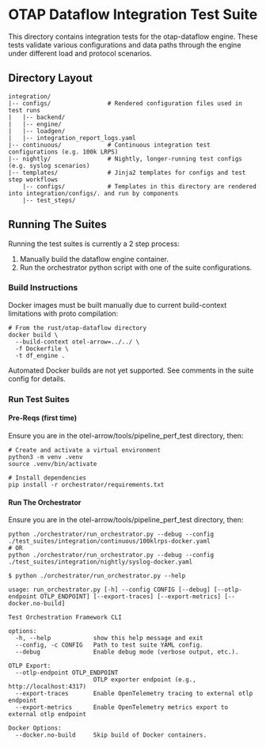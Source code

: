 # OTAP Dataflow Integration Test Suite

This directory contains integration tests for the otap-dataflow engine.
These tests validate various configurations and data paths through the
engine under different load and protocol scenarios.

## Directory Layout

```shell
integration/
|-- configs/                # Rendered configuration files used in test runs
|   |-- backend/
|   |-- engine/
|   |-- loadgen/
|   |-- integration_report_logs.yaml
|-- continuous/             # Continuous integration test configurations (e.g. 100k LRPS)
|-- nightly/                # Nightly, longer-running test configs (e.g. syslog scenarios)
|-- templates/              # Jinja2 templates for configs and test step workflows
    |-- configs/            # Templates in this directory are rendered into integration/configs/. and run by components
    |-- test_steps/
```

## Running The Suites

Running the test suites is currently a 2 step process:

1. Manually build the dataflow engine container.
2. Run the orchestrator python script with one of the suite configurations.

### Build Instructions

Docker images must be built manually due to current build-context
limitations with proto compilation:

```shell
# From the rust/otap-dataflow directory
docker build \
  --build-context otel-arrow=../../ \
  -f Dockerfile \
  -t df_engine .
```

Automated Docker builds are not yet supported. See comments in the suite
config for details.

### Run Test Suites

#### Pre-Reqs (first time)

Ensure you are in the otel-arrow/tools/pipeline_perf_test directory, then:

```shell
# Create and activate a virtual environment
python3 -m venv .venv
source .venv/bin/activate

# Install dependencies
pip install -r orchestrator/requirements.txt
```

#### Run The Orchestrator

Ensure you are in the otel-arrow/tools/pipeline_perf_test directory, then:

```shell
python ./orchestrator/run_orchestrator.py --debug --config ./test_suites/integration/continuous/100klrps-docker.yaml
# OR
python ./orchestrator/run_orchestrator.py --debug --config ./test_suites/integration/nightly/syslog-docker.yaml
```

```shell
$ python ./orchestrator/run_orchestrator.py --help

usage: run_orchestrator.py [-h] --config CONFIG [--debug] [--otlp-endpoint OTLP_ENDPOINT] [--export-traces] [--export-metrics] [--docker.no-build]

Test Orchestration Framework CLI

options:
  -h, --help            show this help message and exit
  --config, -c CONFIG   Path to test suite YAML config.
  --debug               Enable debug mode (verbose output, etc.).

OTLP Export:
  --otlp-endpoint OTLP_ENDPOINT
                        OTLP exporter endpoint (e.g., http://localhost:4317)
  --export-traces       Enable OpenTelemetry tracing to external otlp endpoint
  --export-metrics      Enable OpenTelemetry metrics export to external otlp endpoint

Docker Options:
  --docker.no-build     Skip build of Docker containers.
```
